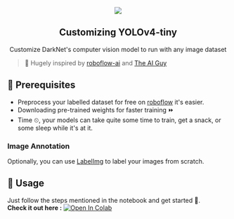 <p align="center">
  <img src="assets/results.gif">
  <h2 align="center">Customizing YOLOv4-tiny</h2>
  <p align="center">Customize DarkNet's computer vision model to run with any image dataset</p>
</p>

> 🎨 Hugely inspired by [roboflow-ai](https://github.com/roboflow-ai) and [The AI Guy](https://github.com/theAIGuysCode)



## 📝 Prerequisites 

- Preprocess your labelled dataset for free on [roboflow](https://roboflow.ai/)  it's easier.
- Downloading pre-trained weights for faster training ⏩
- Time ⏲, your models can take quite some time to train, get a snack, or some sleep while it's at it. 


### Image Annotation
Optionally, you can use [LabelImg](https://github.com/tzutalin/labelImg) to label your images from scratch. 

## 👀 Usage

Just follow the steps mentioned in the notebook and get started 😬. 
<br>
**Check it out here :** [![Open In Colab](https://colab.research.google.com/assets/colab-badge.svg)](https://colab.research.google.com/github/reubenbf/quick-yolov4-tiny/)
